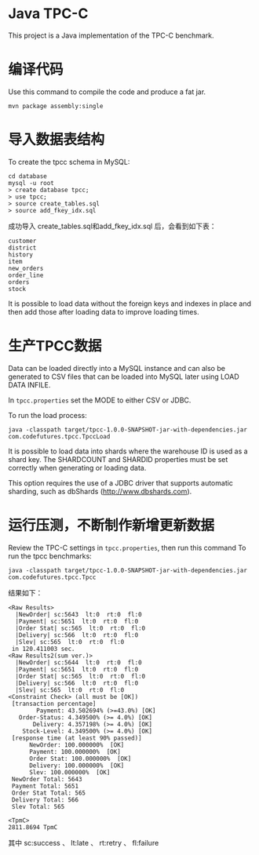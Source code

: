 Java TPC-C
==========

This project is a Java implementation of the TPC-C benchmark.


# 编译代码


Use this command to compile the code and produce a fat jar.

```
mvn package assembly:single
```

# 导入数据表结构

To create the tpcc schema in MySQL:

```
cd database
mysql -u root
> create database tpcc;
> use tpcc;
> source create_tables.sql
> source add_fkey_idx.sql
```
成功导入 create_tables.sql和add_fkey_idx.sql 后，会看到如下表：
```
customer
district
history
item
new_orders
order_line
orders
stock
```
It is possible to load data without the foreign keys and indexes in place and then add those
after loading data to improve loading times.

# 生产TPCC数据

Data can be loaded directly into a MySQL instance and can also be generated to CSV files that
can be loaded into MySQL later using LOAD DATA INFILE.

In `tpcc.properties` set the MODE to either CSV or JDBC.

To run the load process:

```
java -classpath target/tpcc-1.0.0-SNAPSHOT-jar-with-dependencies.jar com.codefutures.tpcc.TpccLoad
```

It is possible to load data into shards where the warehouse ID is used as a shard key. The
SHARDCOUNT and SHARDID properties must be set correctly when generating or loading data.

This option requires the use of a JDBC driver that supports automatic sharding, such as
dbShards (http://www.dbshards.com).

# 运行压测，不断制作新增更新数据

Review the TPC-C settings in `tpcc.properties`, then run this command To run the tpcc benchmarks:

```
java -classpath target/tpcc-1.0.0-SNAPSHOT-jar-with-dependencies.jar com.codefutures.tpcc.Tpcc
```

结果如下：
```
<Raw Results>
  |NewOrder| sc:5643  lt:0  rt:0  fl:0 
  |Payment| sc:5651  lt:0  rt:0  fl:0 
  |Order Stat| sc:565  lt:0  rt:0  fl:0 
  |Delivery| sc:566  lt:0  rt:0  fl:0 
  |Slev| sc:565  lt:0  rt:0  fl:0 
 in 120.411003 sec.
<Raw Results2(sum ver.)>
  |NewOrder| sc:5644  lt:0  rt:0  fl:0 
  |Payment| sc:5651  lt:0  rt:0  fl:0 
  |Order Stat| sc:565  lt:0  rt:0  fl:0 
  |Delivery| sc:566  lt:0  rt:0  fl:0 
  |Slev| sc:565  lt:0  rt:0  fl:0 
<Constraint Check> (all must be [OK])
 [transaction percentage]
        Payment: 43.502694% (>=43.0%) [OK]
   Order-Status: 4.349500% (>= 4.0%) [OK]
       Delivery: 4.357198% (>= 4.0%) [OK]
    Stock-Level: 4.349500% (>= 4.0%) [OK]
 [response time (at least 90% passed)]
      NewOrder: 100.000000%  [OK]
      Payment: 100.000000%  [OK]
      Order Stat: 100.000000%  [OK]
      Delivery: 100.000000%  [OK]
      Slev: 100.000000%  [OK]
 NewOrder Total: 5643
 Payment Total: 5651
 Order Stat Total: 565
 Delivery Total: 566
 Slev Total: 565

<TpmC>
2811.8694 TpmC

```
其中  sc:success 、  lt:late 、 rt:retry 、 fl:failure
